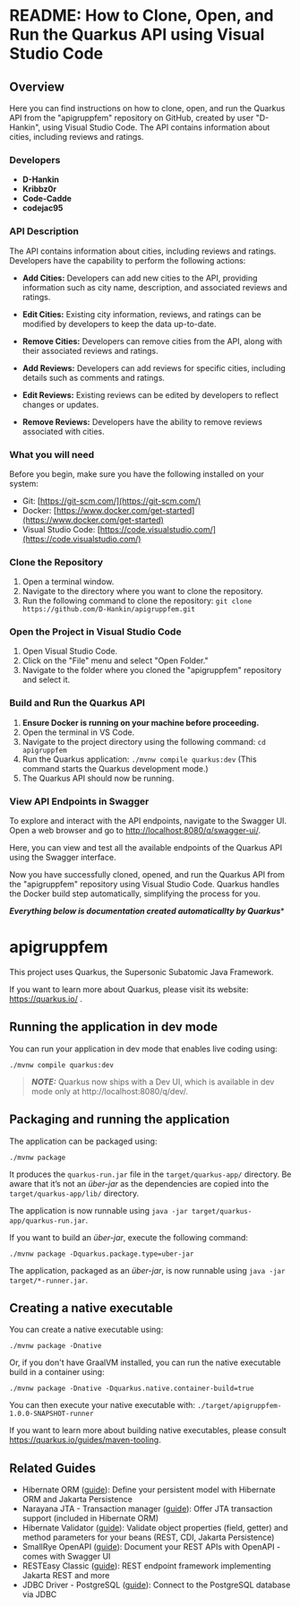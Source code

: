 # README: How to Clone, Open, and Run the Quarkus API using Visual Studio Code

## Overview

Here you can find instructions on how to clone, open, and run the Quarkus API from the "apigruppfem" repository on GitHub, created by user "D-Hankin", using Visual Studio Code. The API contains information about cities, including reviews and ratings.

### Developers

- **D-Hankin**
- **Kribbz0r**
- **Code-Cadde**
- **codejac95**

### API Description

The API contains information about cities, including reviews and ratings. Developers have the capability to perform the following actions:

- **Add Cities:** Developers can add new cities to the API, providing information such as city name, description, and associated reviews and ratings.

- **Edit Cities:** Existing city information, reviews, and ratings can be modified by developers to keep the data up-to-date.

- **Remove Cities:** Developers can remove cities from the API, along with their associated reviews and ratings.

- **Add Reviews:** Developers can add reviews for specific cities, including details such as comments and ratings.

- **Edit Reviews:** Existing reviews can be edited by developers to reflect changes or updates.

- **Remove Reviews:** Developers have the ability to remove reviews associated with cities.

### What you will need

Before you begin, make sure you have the following installed on your system:

- Git: [https://git-scm.com/](https://git-scm.com/)
- Docker: [https://www.docker.com/get-started](https://www.docker.com/get-started)
- Visual Studio Code: [https://code.visualstudio.com/](https://code.visualstudio.com/)

### Clone the Repository

1. Open a terminal window.
2. Navigate to the directory where you want to clone the repository.
3. Run the following command to clone the repository: `git clone https://github.com/D-Hankin/apigruppfem.git`

### Open the Project in Visual Studio Code

1. Open Visual Studio Code.
2. Click on the "File" menu and select "Open Folder."
3. Navigate to the folder where you cloned the "apigruppfem" repository and select it.

### Build and Run the Quarkus API

1. **Ensure Docker is running on your machine before proceeding.**
2. Open the terminal in VS Code.
3. Navigate to the project directory using the following command: `cd apigruppfem`
4. Run the Quarkus application: `./mvnw compile quarkus:dev` (This command starts the Quarkus development mode.)
5. The Quarkus API should now be running.

### View API Endpoints in Swagger

To explore and interact with the API endpoints, navigate to the Swagger UI. Open a web browser and go to [http://localhost:8080/q/swagger-ui/](http://localhost:8080/q/swagger-ui/).

Here, you can view and test all the available endpoints of the Quarkus API using the Swagger interface.

Now you have successfully cloned, opened, and run the Quarkus API from the "apigruppfem" repository using Visual Studio Code. Quarkus handles the Docker build step automatically, simplifying the process for you.


*****Everything below is documentation created automaticallty by Quarkus****** 

# apigruppfem

This project uses Quarkus, the Supersonic Subatomic Java Framework.

If you want to learn more about Quarkus, please visit its website: https://quarkus.io/ .

## Running the application in dev mode

You can run your application in dev mode that enables live coding using:
```shell script
./mvnw compile quarkus:dev
```

> **_NOTE:_**  Quarkus now ships with a Dev UI, which is available in dev mode only at http://localhost:8080/q/dev/.

## Packaging and running the application

The application can be packaged using:
```shell script
./mvnw package
```
It produces the `quarkus-run.jar` file in the `target/quarkus-app/` directory.
Be aware that it’s not an _über-jar_ as the dependencies are copied into the `target/quarkus-app/lib/` directory.

The application is now runnable using `java -jar target/quarkus-app/quarkus-run.jar`.

If you want to build an _über-jar_, execute the following command:
```shell script
./mvnw package -Dquarkus.package.type=uber-jar
```

The application, packaged as an _über-jar_, is now runnable using `java -jar target/*-runner.jar`.

## Creating a native executable

You can create a native executable using: 
```shell script
./mvnw package -Dnative
```

Or, if you don't have GraalVM installed, you can run the native executable build in a container using: 
```shell script
./mvnw package -Dnative -Dquarkus.native.container-build=true
```

You can then execute your native executable with: `./target/apigruppfem-1.0.0-SNAPSHOT-runner`

If you want to learn more about building native executables, please consult https://quarkus.io/guides/maven-tooling.

## Related Guides

- Hibernate ORM ([guide](https://quarkus.io/guides/hibernate-orm)): Define your persistent model with Hibernate ORM and Jakarta Persistence
- Narayana JTA - Transaction manager ([guide](https://quarkus.io/guides/transaction)): Offer JTA transaction support (included in Hibernate ORM)
- Hibernate Validator ([guide](https://quarkus.io/guides/validation)): Validate object properties (field, getter) and method parameters for your beans (REST, CDI, Jakarta Persistence)
- SmallRye OpenAPI ([guide](https://quarkus.io/guides/openapi-swaggerui)): Document your REST APIs with OpenAPI - comes with Swagger UI
- RESTEasy Classic ([guide](https://quarkus.io/guides/resteasy)): REST endpoint framework implementing Jakarta REST and more
- JDBC Driver - PostgreSQL ([guide](https://quarkus.io/guides/datasource)): Connect to the PostgreSQL database via JDBC
